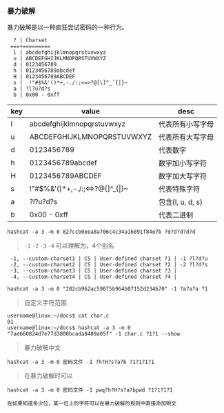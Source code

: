 ### 暴力破解

暴力破解是以一种疯狂尝试密码的一种行为。

```shell
  ? | Charset
 ===+=========
  l | abcdefghijklmnopqrstuvwxyz
  u | ABCDEFGHIJKLMNOPQRSTUVWXYZ
  d | 0123456789
  h | 0123456789abcdef
  H | 0123456789ABCDEF
  s |  !"#$%&'()*+,-./:;<=>?@[\]^_`{|}~
  a | ?l?u?d?s
  b | 0x00 - 0xff
```

| key  | value                             | desc             |
| ---- | --------------------------------- | ---------------- |
| l    | abcdefghijklmnopqrstuvwxyz        | 代表所有小写字母 |
| u    | ABCDEFGHIJKLMNOPQRSTUVWXYZ        | 代表所有大写字母 |
| d    | 0123456789                        | 代表数字         |
| h    | 0123456789abcdef                  | 数字加小写字符   |
| H    | 0123456789ABCDEF                  | 数字加大写字符   |
| s    | !"#$%&'()*+,-./:;<=>?@[\]^_{\|}~ | 代表特殊字符     |
| a    | ?l?u?d?s                          | 包含{l, u, d, s} |
| b    | 0x00 - 0xff                       | 代表二进制       |

```shell
hashcat -a 3 -m 0 827ccb0eea8a706c4c34a16891f84e7b ?d?d?d?d?d
```

> `-1` `-2` `-3` `-4` 可以理解为，4个别名

```shell
 -1, --custom-charset1 | CS | User-defined charset ?1 | -1 ?l?d?u
 -2, --custom-charset2 | CS | User-defined charset ?2 | -2 ?l?d?s
 -3, --custom-charset3 | CS | User-defined charset ?3 |
 -4, --custom-charset4 | CS | User-defined charset ?4 |
```

```shell
hashcat -a 3 -m 0 "202cb962ac59075b964b07152d234b70" -1 ?a?a?a ?1
```

> 自定义字符范围


```shell
username@linux:~/docs$ cat char.c
01
username@linux:~/docs$ hashcat -a 3 -m 0 "7ae660824d7e77d3800bcada8409a05f" -1 char.c ?1?1 --show
```

> 暴力破解中文

```shell
hashcat -a 3 -m 0 密码文件 -1 ?h?H?s?a?b ?1?1?1?1
```

> 在暴力破解时可以

```shell
hashcat -a 3 -m 0 密码文件 -1 pwq?h?H?s?a?bpwd ?1?1?1?1

在如果知道多少位，某一位上的字符可以在暴力破解的规则中直接添加明文
```

